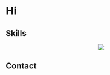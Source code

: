 # Hi



## Skills
<p align="center">
  <a href="https://skillicons.dev">
    <img src="https://skillicons.dev/icons?i=react,vite,vue,nuxtjs,docker,git,nodejs,express,nestjs,graphql, postman,py,php,js,ts,md,postgres,mysql,mongodb,sequelize,git,firebase, pinia, ai,bootstrap,vuetify,css,tailwind,html,netlify,vercel,npm," />
  </a>
</p>

## Contact
